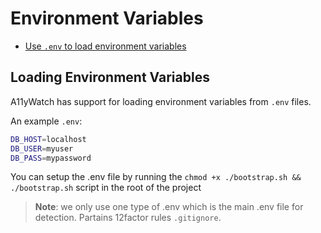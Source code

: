 # Environment Variables

- [Use `.env` to load environment variables](#loading-environment-variables)

## Loading Environment Variables

A11yWatch has support for loading environment variables from `.env` files.

An example `.env`:

```bash
DB_HOST=localhost
DB_USER=myuser
DB_PASS=mypassword
```

You can setup the .env file by running the `chmod +x ./bootstrap.sh && ./bootstrap.sh` script in the root of the project

> **Note**: we only use one type of .env which is the main .env file for detection. Partains 12factor rules `.gitignore`.
